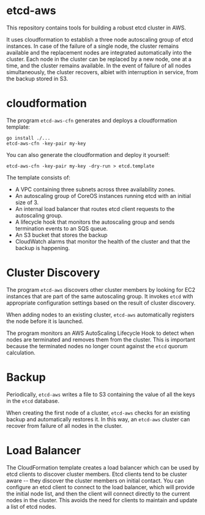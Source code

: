
# etcd-aws

This repository contains tools for building a robust etcd cluster in AWS.

It uses cloudformation to establish a three node autoscaling group of etcd instances. In case of the failure of a single node, the cluster remains available and the replacement nodes are integrated automatically into the cluster. Each node in the cluster can be replaced by a new node, one at a time, and the cluster remains available. In the event of failure of all nodes simultaneously, the cluster recovers, albiet with interruption in service, from the backup stored in S3.

# cloudformation

The program `etcd-aws-cfn` generates and deploys a cloudformation template:

    go install ./...
    etcd-aws-cfn -key-pair my-key

You can also generate the cloudformation and deploy it yourself:

    etcd-aws-cfn -key-pair my-key -dry-run > etcd.template

The template consists of:

- A VPC containing three subnets across three availability zones.
- An autoscaling group of CoreOS instances running etcd with an initial size of 3.
- An internal load balancer that routes etcd client requests to the autoscaling group.
- A lifecycle hook that monitors the autoscaling group and sends termination events to an SQS queue.
- An S3 bucket that stores the backup
- CloudWatch alarms that monitor the health of the cluster and that the backup is happening.

# Cluster Discovery

The program `etcd-aws` discovers other cluster members by looking for EC2 instances that are part of the same autoscaling group. It invokes `etcd` with appropriate configuration settings based on the result of cluster discovery.

When adding nodes to an existing cluster, `etcd-aws` automatically registers the node before it is launched.

The program monitors an AWS AutoScaling Lifecycle Hook to detect when nodes are terminated and removes them from the cluster. This is important because the terminated nodes no longer count against the `etcd` quorum calculation.

# Backup

Periodically, `etcd-aws` writes a file to S3 containing the value of all the keys in the `etcd` database.

When creating the first node of a cluster, `etcd-aws` checks for an existing backup and automatically restores it. In this way, an `etcd-aws` cluster can recover from failure of all nodes in the cluster.

# Load Balancer

The CloudFormation template creates a load balancer which can be used by etcd clients to discover cluster members. Etcd clients tend to be cluster aware -- they discover the cluster members on initial contact. You can configure an etcd client to connect to the load balancer, which will provide the initial node list, and then the client will connect directly to the current nodes in the cluster. This avoids the need for clients to maintain and update a list of etcd nodes.
